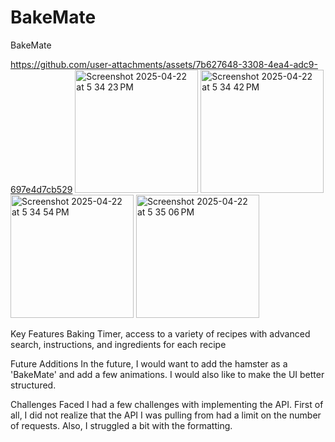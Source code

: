 # BakeMate 
BakeMate

https://github.com/user-attachments/assets/7b627648-3308-4ea4-adc9-697e4d7cb529
<img width="197" alt="Screenshot 2025-04-22 at 5 34 23 PM" src="https://github.com/user-attachments/assets/92e7e4a9-03db-44d5-9f5c-1601c47ef12a" />
<img width="197" alt="Screenshot 2025-04-22 at 5 34 42 PM" src="https://github.com/user-attachments/assets/06b19e90-f16a-4c59-b6a8-85bdd04399ad" />
<img width="197" alt="Screenshot 2025-04-22 at 5 34 54 PM" src="https://github.com/user-attachments/assets/77f7718f-3493-46c7-a815-64bb46e1b682" />
<img width="197" alt="Screenshot 2025-04-22 at 5 35 06 PM" src="https://github.com/user-attachments/assets/2ef4591b-69db-43b7-8f53-9ba6536a0d24" />


Key Features
Baking Timer, access to a variety of recipes with advanced search, instructions, and ingredients for each recipe

Future Additions
In the future, I would want to add the hamster as a 'BakeMate' and add a few animations. I would also like to make the UI better structured. 

Challenges Faced
I had a few challenges with implementing the API. First of all, I did not realize that the API I was pulling from had a limit on the number of requests. Also, I struggled a bit with the formatting. 
